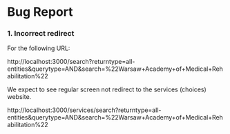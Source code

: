 # Bug Report

### 1. Incorrect redirect

For the following URL:

http://localhost:3000/search?returntype=all-entities&querytype=AND&search=%22Warsaw+Academy+of+Medical+Rehabilitation%22

We expect to see regular screen not redirect to the services (choices) website.

http://localhost:3000/services/search?returntype=all-entities&querytype=AND&search=%22Warsaw+Academy+of+Medical+Rehabilitation%22